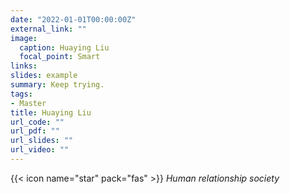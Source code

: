 ```yaml
---
date: "2022-01-01T00:00:00Z"
external_link: ""
image:
  caption: Huaying Liu
  focal_point: Smart
links:
slides: example
summary: Keep trying.
tags: 
- Master
title: Huaying Liu
url_code: ""
url_pdf: ""
url_slides: ""
url_video: ""
---
```

{{< icon name="star" pack="fas" >}} _Human relationship society_  